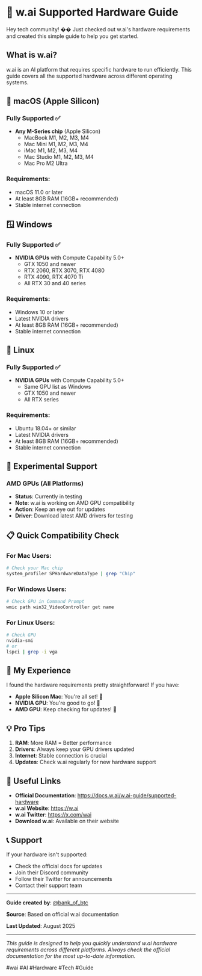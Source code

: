 # 🚀 w.ai Supported Hardware Guide

Hey tech community! �� Just checked out w.ai's hardware requirements and created this simple guide to help you get started.

## What is w.ai?
w.ai is an AI platform that requires specific hardware to run efficiently. This guide covers all the supported hardware across different operating systems.

## 🍎 macOS (Apple Silicon)

### Fully Supported ✅
- **Any M-Series chip** (Apple Silicon)
  - MacBook M1, M2, M3, M4
  - Mac Mini M1, M2, M3, M4
  - iMac M1, M2, M3, M4
  - Mac Studio M1, M2, M3, M4
  - Mac Pro M2 Ultra

### Requirements:
- macOS 11.0 or later
- At least 8GB RAM (16GB+ recommended)
- Stable internet connection

## 🪟 Windows

### Fully Supported ✅
- **NVIDIA GPUs** with Compute Capability 5.0+
  - GTX 1050 and newer
  - RTX 2060, RTX 3070, RTX 4080
  - RTX 4090, RTX 4070 Ti
  - All RTX 30 and 40 series

### Requirements:
- Windows 10 or later
- Latest NVIDIA drivers
- At least 8GB RAM (16GB+ recommended)
- Stable internet connection

## 🐧 Linux

### Fully Supported ✅
- **NVIDIA GPUs** with Compute Capability 5.0+
  - Same GPU list as Windows
  - GTX 1050 and newer
  - All RTX series

### Requirements:
- Ubuntu 18.04+ or similar
- Latest NVIDIA drivers
- At least 8GB RAM (16GB+ recommended)
- Stable internet connection

## 🔬 Experimental Support

### AMD GPUs (All Platforms)
- **Status**: Currently in testing
- **Note**: w.ai is working on AMD GPU compatibility
- **Action**: Keep an eye out for updates
- **Driver**: Download latest AMD drivers for testing

## 📋 Quick Compatibility Check

### For Mac Users:
```bash
# Check your Mac chip
system_profiler SPHardwareDataType | grep "Chip"
```

### For Windows Users:
```bash
# Check GPU in Command Prompt
wmic path win32_VideoController get name
```

### For Linux Users:
```bash
# Check GPU
nvidia-smi
# or
lspci | grep -i vga
```

## 🎯 My Experience

I found the hardware requirements pretty straightforward! If you have:
- **Apple Silicon Mac**: You're all set! 🎉
- **NVIDIA GPU**: You're good to go! 🚀
- **AMD GPU**: Keep checking for updates! 🔄

## 💡 Pro Tips

1. **RAM**: More RAM = Better performance
2. **Drivers**: Always keep your GPU drivers updated
3. **Internet**: Stable connection is crucial
4. **Updates**: Check w.ai regularly for new hardware support

## 🔗 Useful Links

- **Official Documentation**: https://docs.w.ai/w.ai-guide/supported-hardware
- **w.ai Website**: https://w.ai
- **w.ai Twitter**: https://x.com/wai
- **Download w.ai**: Available on their website

## 📞 Support

If your hardware isn't supported:
- Check the official docs for updates
- Join their Discord community
- Follow their Twitter for announcements
- Contact their support team

---

**Guide created by**: [@bank_of_btc](https://x.com/bank_of_btc)

**Source**: Based on official w.ai documentation

**Last Updated**: August 2025

---

*This guide is designed to help you quickly understand w.ai hardware requirements across different platforms. Always check the official documentation for the most up-to-date information.*

#wai #AI #Hardware #Tech #Guide
